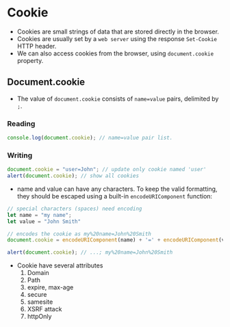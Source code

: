 # Cookie

- Cookies are small strings of data that are stored directly in the browser.
- Cookies are usually set by a `web server` using the response `Set-Cookie` HTTP header.
- We can also access cookies from the browser, using `document.cookie` property.

## Document.cookie

- The value of `document.cookie` consists of `name=value` pairs, delimited by `;`.

### Reading

```js
console.log(document.cookie); // name=value pair list.
```

### Writing

```js
document.cookie = "user=John"; // update only cookie named 'user'
alert(document.cookie); // show all cookies
```

-  name and value can have any characters. To keep the valid formatting, they should be escaped using a built-in `encodeURIComponent` function:

```js
// special characters (spaces) need encoding
let name = "my name";
let value = "John Smith"

// encodes the cookie as my%20name=John%20Smith
document.cookie = encodeURIComponent(name) + '=' + encodeURIComponent(value);

alert(document.cookie); // ...; my%20name=John%20Smith
```

- Cookie have several attributes
    1. Domain
    2. Path
    3. expire, max-age
    4. secure
    5. samesite
    6. XSRF attack
    7. httpOnly